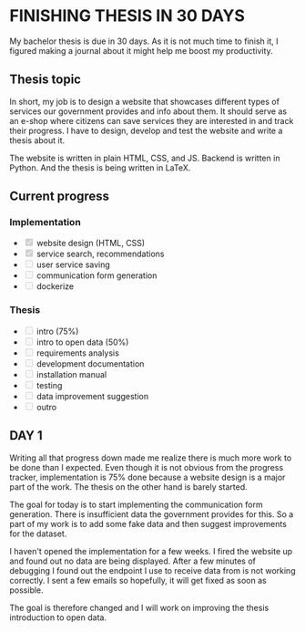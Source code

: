 # FINISHING THESIS IN 30 DAYS

My bachelor thesis is due in 30 days. As it is not much time to finish it, I figured
making a journal about it might help me boost my productivity.

## Thesis topic
In short, my job is to design a website that showcases different types of services our
government provides and info about them. It should serve as an e-shop where citizens can
save services they are interested in and track their progress. I have to design, develop
and test the website and write a thesis about it.

The website is written in plain HTML, CSS, and JS. Backend is written in Python. And the
thesis is being written in LaTeX.

## Current progress
### Implementation
<ul>
    <li><input type="checkbox" disabled checked> website design (HTML, CSS) </li>
    <li><input type="checkbox" disabled checked> service search, recommendations </li>
    <li><input type="checkbox" disabled> user service saving </li>
    <li><input type="checkbox" disabled> communication form generation </li>
    <li><input type="checkbox" disabled> dockerize </li>
</ul>

### Thesis
<ul>
    <li><input type="checkbox" disabled > intro (75%) </li>
    <li><input type="checkbox" disabled > intro to open data (50%) </li>
    <li><input type="checkbox" disabled > requirements analysis </li>
    <li><input type="checkbox" disabled > development documentation </li>
    <li><input type="checkbox" disabled > installation manual </li>
    <li><input type="checkbox" disabled > testing </li>
    <li><input type="checkbox" disabled > data improvement suggestion </li>
    <li><input type="checkbox" disabled > outro </li>
</ul>


## DAY 1
Writing all that progress down made me realize there is much more work to be done than I
expected. Even though it is not obvious from the progress tracker, implementation is 75%
done because a website design is a major part of the work. The thesis on the other hand
is barely started.

The goal for today is to start implementing the communication form generation. There is
insufficient data the government provides for this. So a part of my work is to add some
fake data and then suggest improvements for the dataset. 

I haven't opened the implementation for a few weeks. I fired the website up and found
out no data are being displayed. After a few minutes of debugging I found out the
endpoint I use to receive data from is not working correctly. I sent a few emails so
hopefully, it will get fixed as soon as possible.

The goal is therefore changed and I will work on improving the thesis introduction to
open data.